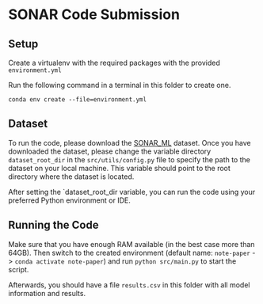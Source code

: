 # SONAR Code Submission

## Setup
Create a virtualenv with the required packages with the provided `environment.yml`

Run the following command in a terminal in this folder to create one.

```
conda env create --file=environment.yml
```

## Dataset

To run the code, please download the [SONAR_ML](https://zenodo.org/record/7693087) dataset. Once you have downloaded the dataset, please change the variable directory `dataset_root_dir` in the `src/utils/config.py` file to specify the path to the dataset on your local machine. This variable should point to the root directory where the dataset is located.

After setting the `dataset_root_dir variable, you can run the code using your preferred Python environment or IDE.

## Running the Code

Make sure that you have enough RAM available (in the best case more than 64GB). Then switch to the created environment (default name: `note-paper` -> `conda activate note-paper`) and run `python src/main.py` to start the script.

Afterwards, you should have a file `results.csv` in this folder with all model information and results.
